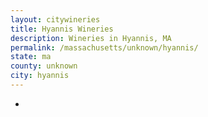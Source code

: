 ```yaml
---
layout: citywineries
title: Hyannis Wineries
description: Wineries in Hyannis, MA
permalink: /massachusetts/unknown/hyannis/
state: ma
county: unknown
city: hyannis
---
```

-
